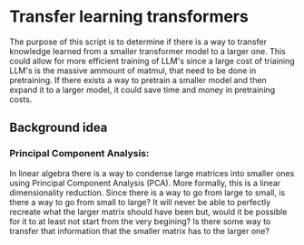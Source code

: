 # Transfer learning transformers

The purpose of this script is to determine if there is a way to transfer knowledge learned from a smaller transformer model to a larger one. This could allow for more efficient training of LLM's since a large cost of triaining LLM's is the massive ammount of matmul, that need to be done in pretraining. If there exists a way to pretrain a smaller model and then expand it to a larger model, it could save time and money in pretraining costs.

## Background idea

### Principal Component Analysis:

In linear algebra there is a way to condense large matrices into smaller ones using Principal Component Analysis (PCA). More formally, this is a linear dimensionality reduction. Since there is a way to go from large to small, is there a way to go from small to large? It will never be able to perfectly recreate what the larger matrix should have been but, would it be possible for it to at least not start from the very begining? Is there some way to transfer that information that the smaller matrix has to the larger one?
